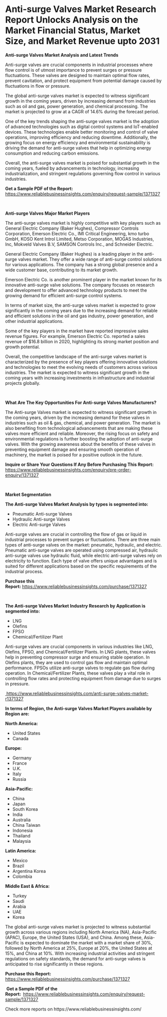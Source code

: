 <p><h1>Anti-surge Valves Market Research Report Unlocks Analysis on the Market Financial Status, Market Size, and Market Revenue upto 2031</h1></p><p><strong>Anti-surge Valves Market Analysis and Latest Trends</strong></p>
<p><p>Anti-surge valves are crucial components in industrial processes where flow control is of utmost importance to prevent surges or pressure fluctuations. These valves are designed to maintain optimal flow rates, prevent cavitation, and protect equipment from potential damage caused by fluctuations in flow or pressure.</p><p>The global anti-surge valves market is expected to witness significant growth in the coming years, driven by increasing demand from industries such as oil and gas, power generation, and chemical processing. The market is projected to grow at a CAGR of 14.6% during the forecast period.</p><p>One of the key trends shaping the anti-surge valves market is the adoption of advanced technologies such as digital control systems and IoT-enabled devices. These technologies enable better monitoring and control of valve operations, improving efficiency and reducing downtime. Additionally, the growing focus on energy efficiency and environmental sustainability is driving the demand for anti-surge valves that help in optimizing energy consumption and reducing carbon emissions.</p><p>Overall, the anti-surge valves market is poised for substantial growth in the coming years, fueled by advancements in technology, increasing industrialization, and stringent regulations governing flow control in various industries.</p></p>
<p><strong>Get a Sample PDF of the Report:&nbsp;</strong> <a href="https://www.reliablebusinessinsights.com/enquiry/request-sample/1371327">https://www.reliablebusinessinsights.com/enquiry/request-sample/1371327</a></p>
<p>&nbsp;</p>
<p><strong>Anti-surge Valves Major Market Players</strong></p>
<p><p>The anti-surge valves market is highly competitive with key players such as General Electric Company (Baker Hughes), Compressor Controls Corporation, Emerson Electric Co., IMI Critical Engineering, kmo turbo GmbH, KOSO Kent Introl Limited, Metso Corporation, MOGAS Industries, Inc, Mokveld Valves B.V, SAMSON Controls Inc., and Schneider Electric.</p><p>General Electric Company (Baker Hughes) is a leading player in the anti-surge valves market. They offer a wide range of anti-surge control solutions for various applications. The company has a strong global presence and a wide customer base, contributing to its market growth.</p><p>Emerson Electric Co. is another prominent player in the market known for its innovative anti-surge valve solutions. The company focuses on research and development to offer advanced technology products to meet the growing demand for efficient anti-surge control systems.</p><p>In terms of market size, the anti-surge valves market is expected to grow significantly in the coming years due to the increasing demand for reliable and efficient solutions in the oil and gas industry, power generation, and other industrial applications.</p><p>Some of the key players in the market have reported impressive sales revenue figures. For example, Emerson Electric Co. reported a sales revenue of $16.8 billion in 2020, highlighting its strong market position and growth potential.</p><p>Overall, the competitive landscape of the anti-surge valves market is characterized by the presence of key players offering innovative solutions and technologies to meet the evolving needs of customers across various industries. The market is expected to witness significant growth in the coming years with increasing investments in infrastructure and industrial projects globally.</p></p>
<p>&nbsp;</p>
<p><strong>What Are The Key Opportunities For Anti-surge Valves Manufacturers?</strong></p>
<p><p>The Anti-surge Valves market is expected to witness significant growth in the coming years, driven by the increasing demand for these valves in industries such as oil & gas, chemical, and power generation. The market is also benefiting from technological advancements that are making these valves more efficient and reliable. Moreover, the rising focus on safety and environmental regulations is further boosting the adoption of anti-surge valves. With the growing awareness about the benefits of these valves in preventing equipment damage and ensuring smooth operation of machinery, the market is poised for a positive outlook in the future.</p></p>
<p><strong>Inquire or Share Your Questions If Any Before Purchasing This Report:</strong> <a href="https://www.reliablebusinessinsights.com/enquiry/pre-order-enquiry/1371327">https://www.reliablebusinessinsights.com/enquiry/pre-order-enquiry/1371327</a></p>
<p>&nbsp;</p>
<p><strong>Market Segmentation</strong></p>
<p><strong>The Anti-surge Valves Market Analysis by types is segmented into:</strong></p>
<p><ul><li>Pneumatic Anti-surge Valves</li><li>Hydraulic Anti-surge Valves</li><li>Electric Anti-surge Valves</li></ul></p>
<p><p>Anti-surge valves are crucial in controlling the flow of gas or liquid in industrial processes to prevent surges or fluctuations. There are three main types of anti-surge valves on the market: pneumatic, hydraulic, and electric. Pneumatic anti-surge valves are operated using compressed air, hydraulic anti-surge valves use hydraulic fluid, while electric anti-surge valves rely on electricity to function. Each type of valve offers unique advantages and is suited for different applications based on the specific requirements of the industrial process.</p></p>
<p><strong>Purchase this Report:&nbsp;</strong><a href="https://www.reliablebusinessinsights.com/purchase/1371327">https://www.reliablebusinessinsights.com/purchase/1371327</a></p>
<p>&nbsp;</p>
<p><strong>The Anti-surge Valves Market Industry Research by Application is segmented into:</strong></p>
<p><ul><li>LNG</li><li>Olefins</li><li>FPSO</li><li>Chemical/Fertilizer Plant</li></ul></p>
<p><p>Anti-surge valves are crucial components in various industries like LNG, Olefins, FPSO, and Chemical/Fertilizer Plants. In LNG plants, these valves help in preventing compressor surge and ensuring stable operation. In Olefins plants, they are used to control gas flow and maintain optimal performance. FPSOs utilize anti-surge valves to regulate gas flow during operation. In Chemical/Fertilizer Plants, these valves play a vital role in controlling flow rates and protecting equipment from damage due to surges in pressure.</p></p>
<p><a href="https://www.reliablebusinessinsights.com/anti-surge-valves-market-r1371327">&nbsp;https://www.reliablebusinessinsights.com/anti-surge-valves-market-r1371327</a></p>
<p><strong>In terms of Region, the Anti-surge Valves Market Players available by Region are:</strong></p>
<p>
    <p> <strong> North America: </strong>
        <ul>
            <li>United States</li>
            <li>Canada</li>
        </ul>
        </p> 
    <p> <strong> Europe: </strong>
        <ul>
            <li>Germany</li>
            <li>France</li>
            <li>U.K.</li>
            <li>Italy</li>
            <li>Russia</li>
        </ul>
        </p> 
    <p> <strong> Asia-Pacific: </strong>
        <ul>
            <li>China</li>
            <li>Japan</li>
            <li>South Korea</li>
            <li>India</li>
            <li>Australia</li>
            <li>China Taiwan</li>
            <li>Indonesia</li>
            <li>Thailand</li>
            <li>Malaysia</li>
        </ul>
        </p> 
    <p> <strong> Latin America: </strong>
        <ul>
            <li>Mexico</li>
            <li>Brazil</li>
            <li>Argentina Korea</li>
            <li>Colombia</li>
        </ul>
        </p> 
    <p> <strong> Middle East & Africa: </strong>
        <ul>
            <li>Turkey</li>
            <li>Saudi</li>
            <li>Arabia</li>
            <li>UAE</li>
            <li>Korea</li>
        </ul>
    </p>
    </p>
<p><p>The global anti-surge valves market is projected to witness substantial growth across various regions including North America (NA), Asia-Pacific (APAC), Europe, the United States (USA), and China. Among these, Asia-Pacific is expected to dominate the market with a market share of 30%, followed by North America at 25%, Europe at 20%, the United States at 15%, and China at 10%. With increasing industrial activities and stringent regulations on safety standards, the demand for anti-surge valves is anticipated to rise significantly in these regions.</p></p>
<p><strong>Purchase this Report: </strong><a href="https://www.reliablebusinessinsights.com/purchase/1371327">https://www.reliablebusinessinsights.com/purchase/1371327</a></p>
<p>&nbsp;<strong>Get a Sample PDF of the Report:&nbsp;&nbsp;</strong><a href="https://www.reliablebusinessinsights.com/enquiry/request-sample/1371327">https://www.reliablebusinessinsights.com/enquiry/request-sample/1371327</a></p>
<p><strong></strong></p>
<p>Check more reports on https://www.reliablebusinessinsights.com/</p>